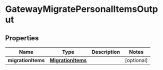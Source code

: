 

# GatewayMigratePersonalItemsOutput

## Properties

Name | Type | Description | Notes
------------ | ------------- | ------------- | -------------
**migrationItems** | [**MigrationItems**](MigrationItems.md) |  |  [optional]



